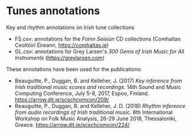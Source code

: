 # Tunes annotations

Key and rhythm annotations on Irish tune collections

- FS.csv: annotations for the _Foinn Seisiún_ CD collections (Comhaltas Ceoltóirí Éireann, https://comhaltas.ie)
- GL.csv: annotations for Grey Larsen's _300 Gems of Irish Music for All Instruments_ (https://greylarsen.com)

These annotations have been used for the publications:

- Beauguitte, P., Duggan, B. and Kelleher, J. (2017) _Key inference from Irish traditional music scores and recordings_. 14th Sound and Music Computing Conference, July 5-8, 2017, Espoo, Finland. https://arrow.dit.ie/scschcomcon/209/
- Beauguitte, P., Duggan, B. and Kelleher, J. D. (2018) _Rhythm inference from audio recordings of Irish traditional music_. 8th International Workshop on Folk Music Analysis, 26-29 June 2018, Thessaloniki, Greece. https://arrow.dit.ie/scschcomcon/224/
